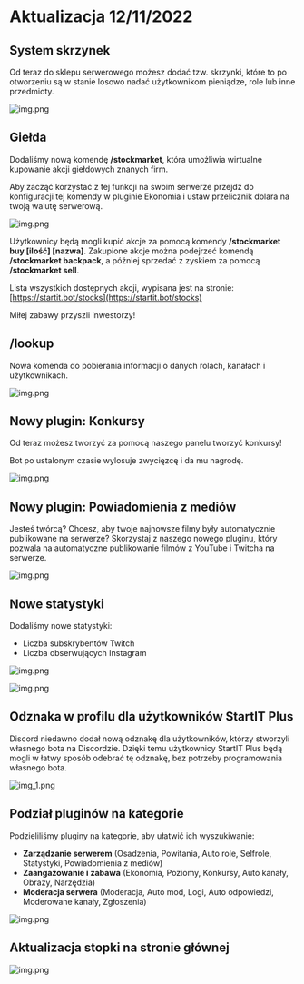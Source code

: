 # Aktualizacja 12/11/2022

## System skrzynek

Od teraz do sklepu serwerowego możesz dodać tzw. skrzynki, które to po otworzeniu są w stanie losowo nadać użytkownikom pieniądze, role lub inne przedmioty.

![img.png](1111-chest.png)


## Giełda

Dodaliśmy nową komendę **/stockmarket**, która umożliwia wirtualne kupowanie akcji giełdowych znanych firm.

Aby zacząć korzystać z tej funkcji na swoim serwerze przejdź do konfiguracji tej komendy w pluginie Ekonomia i ustaw przelicznik dolara na twoją walutę serwerową.

![img.png](1111-stockmarket.png)

Użytkownicy będą mogli kupić akcje za pomocą komendy **/stockmarket buy \[ilość] \[nazwa]**.
Zakupione akcje można podejrzeć komendą **/stockmarket backpack**, a później sprzedać z zyskiem za pomocą **/stockmarket sell**.

Lista wszystkich dostępnych akcji, wypisana jest na stronie: [https://startit.bot/stocks](https://startit.bot/stocks)

Miłej zabawy przyszli inwestorzy!


## /lookup

Nowa komenda do pobierania informacji o danych rolach, kanałach i użytkownikach.

![img.png](1111-lookup.png)

## Nowy plugin: Konkursy

Od teraz możesz tworzyć za pomocą naszego panelu tworzyć konkursy!

Bot po ustalonym czasie wylosuje zwycięzcę i da mu nagrodę.

![img.png](1111-giveaways.png)

## Nowy plugin: Powiadomienia z mediów

Jesteś twórcą? Chcesz, aby twoje najnowsze filmy były automatycznie publikowane na serwerze? Skorzystaj z naszego nowego pluginu, który pozwala na automatyczne publikowanie filmów z YouTube i Twitcha na serwerze.

![img.png](1111-notifications.png)

## Nowe statystyki

Dodaliśmy nowe statystyki:
- Liczba subskrybentów Twitch
- Liczba obserwujących Instagram

![img.png](1111-stats.png)

![img.png](1111-instagram.png)


## Odznaka w profilu dla użytkowników StartIT Plus

Discord niedawno dodał nową odznakę dla użytkowników, którzy stworzyli własnego bota na Discordzie. Dzięki temu użytkownicy StartIT Plus będą mogli w łatwy sposób odebrać tę odznakę, bez potrzeby programowania własnego bota.

![img_1.png](1111-badge.png)

## Podział pluginów na kategorie

Podzieliliśmy pluginy na kategorie, aby ułatwić ich wyszukiwanie:
 - **Zarządzanie serwerem** (Osadzenia, Powitania, Auto role, Selfrole, Statystyki, Powiadomienia z mediów)
 - **Zaangażowanie i zabawa** (Ekonomia, Poziomy, Konkursy, Auto kanały, Obrazy, Narzędzia)
 - **Moderacja serwera** (Moderacja, Auto mod, Logi, Auto odpowiedzi, Moderowane kanały, Zgłoszenia)

![img.png](1111-leftbar.png)

## Aktualizacja stopki na stronie głównej

![img.png](1111-startit.png)
